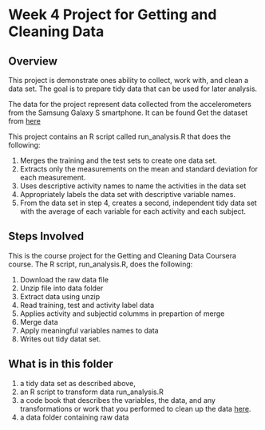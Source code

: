 **Week 4 Project for Getting and Cleaning Data**
=================================================

**Overview**
-------------
This project is demonstrate ones ability to collect, work with, and clean a data set. The goal is to prepare tidy data that can be used for later analysis. 

The data for the project represent data collected from the accelerometers from the Samsung Galaxy S smartphone. It can be found Get the dataset from [here](https://d396qusza40orc.cloudfront.net/getdata%2Fprojectfiles%2FUCI%20HAR%20Dataset.zip)

This project contains an R script called run_analysis.R that does the following: 

1) Merges the training and the test sets to create one data set.
2) Extracts only the measurements on the mean and standard deviation for each measurement.
3) Uses descriptive activity names to name the activities in the data set
4) Appropriately labels the data set with descriptive variable names.
5) From the data set in step 4, creates a second, independent tidy data set with the average of each variable for each activity and each subject.

**Steps Involved**
--------------------
This is the course project for the Getting and Cleaning Data Coursera course. The R script, run_analysis.R, does the following:

1) Download the raw data file
2) Unzip file into data folder
3) Extract data using unzip
4) Read training, test and activity label data
5) Applies activity and subjectid columms in prepartion of merge
6) Merge data
7) Apply meaningful variables names to data
8) Writes out tidy datat set.

**What is in this folder**
---------------------------

1) a tidy data set as described above, 
2) an R script to transform data run_analysis.R
3) a code book that describes the variables, the data, and any transformations or work that you performed to clean up the data [here](https://github.com/gstenson/Week4/blob/master/CodeBook.md). 
4) a data folder containing raw data


